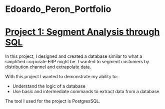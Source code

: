 # Edoardo_Peron_Portfolio


# [Project 1: Segment Analysis through SQL](https://edoardoperon.github.io/Segment-Analysis-through-SQL/)

In this project, I designed and created a database similar to what a simplified corporate ERP might be. I wanted to segment customers by distribution channel and extrapolate data.

With this project I wanted to demonstrate my ability to:
- Understand the logic of a database
- Use basic and intermediate commands to extract data from a database

The tool I used for the project is PostgresSQL.
